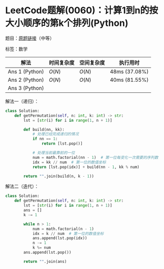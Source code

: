 # LeetCode题解(0060)：计算1到n的按大小顺序的第k个排列(Python)

题目：[原题链接](https://leetcode-cn.com/problems/permutation-sequence/submissions/)（中等）

标签：数学

| 解法           | 时间复杂度 | 空间复杂度 | 执行用时      |
| -------------- | ---------- | ---------- | ------------- |
| Ans 1 (Python) | $O(N)$     | $O(N)$     | 48ms (37.08%) |
| Ans 2 (Python) | $O(N)$     | $O(N)$     | 40ms (81.55%) |
| Ans 3 (Python) |            |            |               |

解法一（递归）：

```python
class Solution:
    def getPermutation(self, n: int, k: int) -> str:
        lst = [str(i) for i in range(1, n + 1)]

        def build(nn, kk):
            # 处理已经完成递归的情况
            if nn == 1:
                return [lst.pop()]

            # 处理当前最靠前的一位
            num = math.factorial(nn - 1)  # 第一位每变化一次需要的序列数
            idx = kk // num  # 第一位的数值坐标
            return [lst.pop(idx)] + build(nn - 1, kk % num)

        return "".join(build(n, k - 1))
```

解法二（迭代）：

```python
class Solution:
    def getPermutation(self, n: int, k: int) -> str:
        lst = [str(i) for i in range(1, n + 1)]
        ans = []
        k -= 1

        while n > 1:
            num = math.factorial(n - 1)
            idx = k // num  # 第一位的数值坐标
            ans.append(lst.pop(idx))
            n -= 1
            k %= num
        ans.append(lst.pop())

        return "".join(ans)
```